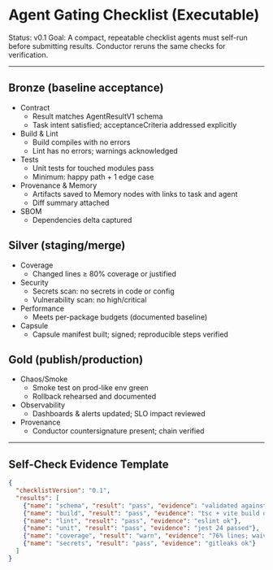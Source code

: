 # Agent Gating Checklist (Executable)

Status: v0.1
Goal: A compact, repeatable checklist agents must self-run before submitting results. Conductor reruns the same checks for verification.

---

## Bronze (baseline acceptance)

- Contract
  - Result matches AgentResultV1 schema
  - Task intent satisfied; acceptanceCriteria addressed explicitly
- Build & Lint
  - Build compiles with no errors
  - Lint has no errors; warnings acknowledged
- Tests
  - Unit tests for touched modules pass
  - Minimum: happy path + 1 edge case
- Provenance & Memory
  - Artifacts saved to Memory nodes with links to task and agent
  - Diff summary attached
- SBOM
  - Dependencies delta captured

## Silver (staging/merge)

- Coverage
  - Changed lines ≥ 80% coverage or justified
- Security
  - Secrets scan: no secrets in code or config
  - Vulnerability scan: no high/critical
- Performance
  - Meets per-package budgets (documented baseline)
- Capsule
  - Capsule manifest built; signed; reproducible steps verified

## Gold (publish/production)

- Chaos/Smoke
  - Smoke test on prod-like env green
  - Rollback rehearsed and documented
- Observability
  - Dashboards & alerts updated; SLO impact reviewed
- Provenance
  - Conductor countersignature present; chain verified

---

## Self-Check Evidence Template

```json
{
  "checklistVersion": "0.1",
  "results": [
    {"name": "schema", "result": "pass", "evidence": "validated against AgentResultV1"},
    {"name": "build", "result": "pass", "evidence": "tsc + vite build ok"},
    {"name": "lint", "result": "pass", "evidence": "eslint ok"},
    {"name": "unit", "result": "pass", "evidence": "jest 24 passed"},
    {"name": "coverage", "result": "warn", "evidence": "76% lines; waiver attached"},
    {"name": "secrets", "result": "pass", "evidence": "gitleaks ok"}
  ]
}
```
